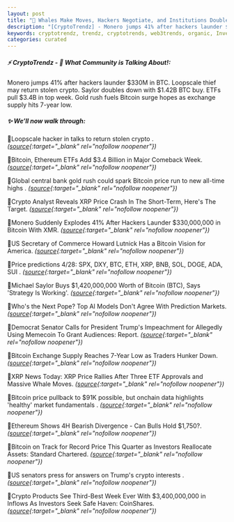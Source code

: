 ```yaml
---
layout: post
title: "🌅 Whales Make Moves, Hackers Negotiate, and Institutions Double Down Bitcoin News"
description: "[CryptoTrendz] - Monero jumps 41% after hackers launder $330M in BTC. Loopscale thief may return stolen crypto. Saylor doubles down with $1.42B BTC buy. ETFs pull $3.4B in top week. Gold rush fuels Bitcoin surge hopes as exchange supply hits 7-year low."
keywords: cryptotrendz, trendz, cryptotrends, web3trends, organic, Investors, AI, Ethereum, Bitcoin, XRP, Memecoin, Analyst, market, crypto
categories: curated
---
```


##### ⚡ CryptoTrendz - 📌 *What Community is Talking About!:*

Monero jumps 41% after hackers launder $330M in BTC. Loopscale thief may return stolen crypto. Saylor doubles down with $1.42B BTC buy. ETFs pull $3.4B in top week. Gold rush fuels Bitcoin surge hopes as exchange supply hits 7-year low.

##### ✨ *We’ll now walk through:*


🔹Loopscale hacker in talks to return stolen crypto . *([source](https://s.avyag.com/o53z){:target="_blank" rel="nofollow noopener"})*

🔹Bitcoin, Ethereum ETFs Add $3.4 Billion in Major Comeback Week. *([source](https://s.avyag.com/7yxt){:target="_blank" rel="nofollow noopener"})*

🔹Global central bank gold rush could spark Bitcoin price run to new all-time highs . *([source](https://s.avyag.com/w76l){:target="_blank" rel="nofollow noopener"})*

🔹Crypto Analyst Reveals XRP Price Crash In The Short-Term, Here's The Target. *([source](https://s.avyag.com/lc8a){:target="_blank" rel="nofollow noopener"})*

🔹Monero Suddenly Explodes 41% After Hackers Launder $330,000,000 in Bitcoin With XMR. *([source](https://s.avyag.com/rm6u){:target="_blank" rel="nofollow noopener"})*

🔹US Secretary of Commerce Howard Lutnick Has a Bitcoin Vision for America. *([source](https://s.avyag.com/012e){:target="_blank" rel="nofollow noopener"})*

🔹Price predictions 4/28: SPX, DXY, BTC, ETH, XRP, BNB, SOL, DOGE, ADA, SUI . *([source](https://s.avyag.com/ggab){:target="_blank" rel="nofollow noopener"})*

🔹Michael Saylor Buys $1,420,000,000 Worth of Bitcoin (BTC), Says 'Strategy Is Working'. *([source](https://s.avyag.com/2weu){:target="_blank" rel="nofollow noopener"})*

🔹Who's the Next Pope? Top AI Models Don't Agree With Prediction Markets. *([source](https://s.avyag.com/dbun){:target="_blank" rel="nofollow noopener"})*

🔹Democrat Senator Calls for President Trump's Impeachment for Allegedly Using Memecoin To Grant Audiences: Report. *([source](https://s.avyag.com/5aum){:target="_blank" rel="nofollow noopener"})*

🔹Bitcoin Exchange Supply Reaches 7-Year Low as Traders Hunker Down. *([source](https://s.avyag.com/ki45){:target="_blank" rel="nofollow noopener"})*

🔹XRP News Today: XRP Price Rallies After Three ETF Approvals and Massive Whale Moves. *([source](https://s.avyag.com/adv5){:target="_blank" rel="nofollow noopener"})*

🔹Bitcoin price pullback to $91K possible, but onchain data highlights 'healthy' market fundamentals . *([source](https://s.avyag.com/cpcn){:target="_blank" rel="nofollow noopener"})*

🔹Ethereum Shows 4H Bearish Divergence - Can Bulls Hold $1,750?. *([source](https://s.avyag.com/z94o){:target="_blank" rel="nofollow noopener"})*

🔹Bitcoin on Track for Record Price This Quarter as Investors Reallocate Assets: Standard Chartered. *([source](https://s.avyag.com/bbdl){:target="_blank" rel="nofollow noopener"})*

🔹US senators press for answers on Trump's crypto interests . *([source](https://s.avyag.com/oa9r){:target="_blank" rel="nofollow noopener"})*

🔹Crypto Products See Third-Best Week Ever With $3,400,000,000 in Inflows As Investors Seek Safe Haven: CoinShares. *([source](https://s.avyag.com/dotj){:target="_blank" rel="nofollow noopener"})*
